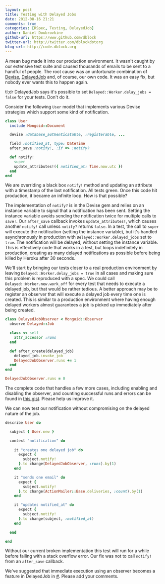 ```yaml
---
layout: post
title: Testing with Delayed Jobs
date: 2012-08-16 21:21
comments: true
categories: [RSpec, Testing, DelayedJob]
author: Daniel Doubrovkine
github-url: https://www.github.com/dblock
twitter-url: http://twitter.com/dblockdotorg
blog-url: http://code.dblock.org
---
```

A mean bug made it into our production environment. It wasn't caught by our extensive test suite and caused thousands of emails to be sent to a handful of people. The root cause was an unfortunate combination of [Devise](https://github.com/plataformatec/devise), [DelayedJob](https://github.com/collectiveidea/delayed_job) and, of course, our own code. It was an easy fix, but nobody ever wants this to happen again.

tl;dr DelayedJob says it's possible to set `Delayed::Worker.delay_jobs = false` for your tests. Don't do it.

<!-- more -->

Consider the following `User` model that implements various Devise strategies which support some kind of notification.

``` ruby app/models/user.rb
class User
  include Mongoid::Document

  devise :database_authenticatable, :registerable, ...

  field :notified_at, type: DateTime
  after_save :notify!, :if => :notify?

  def notify!
    super
    update_attributes!({ notified_at: Time.now.utc })
  end
end

```
We are overriding a black box `notify!` method and updating an attribute with a timestamp of the last notification. All tests green. Once this code hit production, it became an infinite loop. How is that possible?

The implementation of `notify?` is in the Devise gem and relies on an instance variable to signal that a notification has been sent. Setting the instance variable avoids sending the notification twice for multiple calls to `save!`. Our `after_save` callback invokes `update_attributes!`, which causes another `notify!` call unless `notify?` returns `false`. In a test, the call to `super` will execute the notification (setting the instance variable), but it's handled asynchronously in production with `Delayed::Worker.delayed_jobs` set to `true`. The notification will be delayed, without setting the instance variable. This is effectively code that works in a test, but loops indefinitely in production, creating as many delayed notifications as possible before being killed by Heroku after 30 seconds.

We'll start by bringing our tests closer to a real production environment by leaving `Delayed::Worker.delay_jobs = true` in all cases and making sure this problem is reproduced with a spec. We could call `Delayed::Worker.new.work_off` for every test that needs to execute a delayed job, but that would be rather tedious. A better approach may be to register an observer that will execute a delayed job every time one is created. This is similar to a production environment where having enough delayed workers almost guarantees a job is picked up immediately after being created.

``` ruby config/initilizers/delayed_job_observer.rb
class DelayedJobObserver < Mongoid::Observer
  observe Delayed::Job

  class << self
    attr_accessor :runs
  end

  def after_create(delayed_job)
    delayed_job.invoke_job
    DelayedJobObserver.runs += 1
  end
end

DelayedJobObserver.runs = 0
```

The complete code that handles a few more cases, including enabling and disabling the observer, and counting successful runs and errors can be found in [this gist](https://gist.github.com/3370052). Please help us improve it.

We can now test our notification without compromising on the delayed nature of the job.

``` ruby spec/models/user_spec.rb
describe User do

  subject { User.new }

  context "notification" do
    
    it "creates one delayed job" do
      expect {
        subject.notify!
      }.to change(DelayedJobObserver, :runs).by(1)
    end

    it "sends one email" do
      expect {
        subject.notify!
      }.to change(ActionMailer::Base.deliveries, :count).by(1)
    end

    it "updates notified_at" do
      expect { 
        subject.notify!
      }.to change(subject, :notified_at)
    end

  end

end
```

Without our current broken implementation this test will run for a while before failing with a stack overflow error. Our fix was not to call `notify!` from an `after_save` callback.

We've suggested that immediate execution using an observer becomes a feature in DelayedJob in [#](). Please add your comments.
